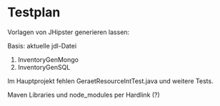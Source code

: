 Testplan
========

Vorlagen von JHipster generieren lassen:

Basis: aktuelle jdl-Datei

1. InventoryGenMongo
2. InventoryGenSQL

Im Hauptprojekt fehlen GeraetResourceIntTest.java und weitere Tests.


Maven Libraries und node_modules per Hardlink (?)